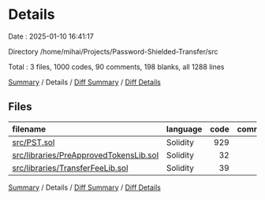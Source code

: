 # Details

Date : 2025-01-10 16:41:17

Directory /home/mihai/Projects/Password-Shielded-Transfer/src

Total : 3 files,  1000 codes, 90 comments, 198 blanks, all 1288 lines

[Summary](results.md) / Details / [Diff Summary](diff.md) / [Diff Details](diff-details.md)

## Files
| filename | language | code | comment | blank | total |
| :--- | :--- | ---: | ---: | ---: | ---: |
| [src/PST.sol](/src/PST.sol) | Solidity | 929 | 88 | 184 | 1,201 |
| [src/libraries/PreApprovedTokensLib.sol](/src/libraries/PreApprovedTokensLib.sol) | Solidity | 32 | 1 | 6 | 39 |
| [src/libraries/TransferFeeLib.sol](/src/libraries/TransferFeeLib.sol) | Solidity | 39 | 1 | 8 | 48 |

[Summary](results.md) / Details / [Diff Summary](diff.md) / [Diff Details](diff-details.md)
